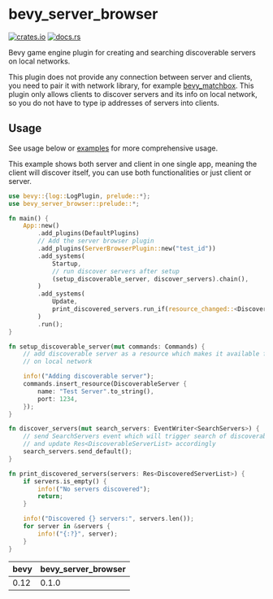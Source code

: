 # bevy_server_browser

[![crates.io](https://img.shields.io/crates/v/bevy_server_browser)](https://crates.io/crates/bevy_server_browser)
[![docs.rs](https://docs.rs/bevy_server_browser/badge.svg)](https://docs.rs/bevy_server_browser)

Bevy game engine plugin for creating and searching discoverable servers on local networks.

This plugin does not provide any connection between server and clients, you need to pair it with network library, for example [bevy_matchbox](https://crates.io/crates/bevy_matchbox). This plugin only allows clients to discover servers and its info on local network, so you do not have to type ip addresses of servers into clients.

## Usage
See usage below or [examples](https://github.com/richardhozak/bevy_server_browser/tree/main/examples) for more comprehensive usage.

This example shows both server and client in one single app, meaning the client will discover itself, you can use both functionalities or just client or server.

```rust
use bevy::{log::LogPlugin, prelude::*};
use bevy_server_browser::prelude::*;

fn main() {
    App::new()
        .add_plugins(DefaultPlugins)
        // Add the server browser plugin
        .add_plugins(ServerBrowserPlugin::new("test_id"))
        .add_systems(
            Startup,
            // run discover servers after setup
            (setup_discoverable_server, discover_servers).chain(),
        )
        .add_systems(
            Update,
            print_discovered_servers.run_if(resource_changed::<DiscoveredServerList>()),
        )
        .run();
}

fn setup_discoverable_server(mut commands: Commands) {
    // add discoverable server as a resource which makes it available for discovery
    // on local network

    info!("Adding discoverable server");
    commands.insert_resource(DiscoverableServer {
        name: "Test Server".to_string(),
        port: 1234,
    });
}

fn discover_servers(mut search_servers: EventWriter<SearchServers>) {
    // send SearchServers event which will trigger search of discoverable servers
    // and update Res<DiscoverableServerList> accordingly
    search_servers.send_default();
}

fn print_discovered_servers(servers: Res<DiscoveredServerList>) {
    if servers.is_empty() {
        info!("No servers discovered");
        return;
    }

    info!("Discovered {} servers:", servers.len());
    for server in &servers {
        info!("{:?}", server);
    }
}

```

| bevy | bevy_server_browser |
| ---- | --------------------|
| 0.12 | 0.1.0               |
